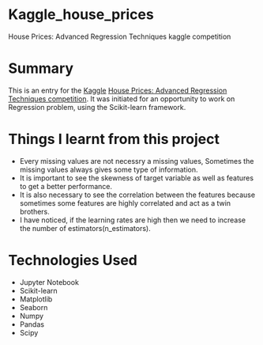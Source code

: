 # Kaggle_house_prices
House Prices: Advanced Regression Techniques kaggle competition
# Summary
This is an entry for the [Kaggle](https://www.kaggle.com/) [House Prices: Advanced Regression Techniques competition](https://www.kaggle.com/c/house-prices-advanced-regression-techniques). It was initiated for an opportunity to work on Regression problem, using the Scikit-learn framework.
# Things I learnt from this project
* Every missing values are not necessry a missing values, Sometimes the missing values always gives some type of information.
* It is important to see the skewness of target variable as well as features to get a better performance.
* It is also necessary to see the correlation between the features because sometimes some features are highly correlated and act as a twin brothers.
* I have noticed, if the learning rates are high then we need to increase the number of estimators(n_estimators).
# Technologies Used
* Jupyter Notebook
* Scikit-learn
* Matplotlib
* Seaborn
* Numpy
* Pandas
* Scipy
